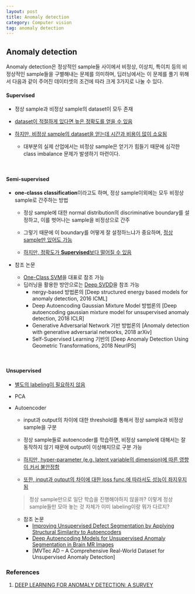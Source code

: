 ```yaml
---
layout: post
title: Anomaly detection
category: Computer vision
tag: anomaly detection
---
```


## Anomaly detection

Anomaly detection은 정상적인 sample들 사이에서 비정상, 이상치, 특이치 등의 비정상적인 sample들을 구별해내는 문제를 의미하며, 딥러닝에서는 이 문제를 풀기 위해서 다음과 같이 주어진 데이터셋의 조건에 따라 크게 3가지로 나눌 수 있다. 


#### Supervised 
* 정상 sample과 비정상 sample의 dataset이 모두 존재
* <U>dataset이 적절하게 있다면 높은 정확도를 얻을 수 있음</U>

* <U>하지만, 비정상 sample의 dataset을 얻는데 시간과 비용이 많이 소요됨</U>
    * 대부분의 실제 산업에서는 비정상 sample은 얻기가 힘들기 때문에 심각한 class imbalance 문제가 발생하기 마련이다. 

<br/>

#### Semi-supervised
* **one-classs classification**이라고도 하며, 정상 sample이외에는 모두 비정상 sample로 간주하는 방법
    * 정상 sample에 대한 normal distribution의 discriminative boundary를 설정하고, 이를 벗어나는 sample을 비정상으로 간주
    * 그렇기 때문에 이 boundary를 어떻게 잘 설정하느냐가 중요하며, <U>정상 sample만 있어도 가능</U>
    
    * <U>하지만, 정확도가 **Supervised**보다 떨어질 수 있음</U>
    
* 참조 논문
    * [One-Class SVM](https://www.jmlr.org/papers/volume2/manevitz01a/manevitz01a.pdf)을 대표로 참조 가능
    * 딥러닝을 활용한 방안으로는 [Deep SVDD](http://data.bit.uni-bonn.de/publications/ICML2018.pdf)을 참조 가능
        * nergy-based 방법론의 [Deep structured energy based models for anomaly detection, 2016 ICML]
        * Deep Autoencoding Gaussian Mixture Model 방법론의 [Deep autoencoding gaussian mixture model for unsupervised anomaly detection, 2018 ICLR]
        * Generative Adversarial Network 기반 방법론의 [Anomaly detection with generative adversarial networks, 2018 arXiv]
        * Self-Supervised Learning 기반의 [Deep Anomaly Detection Using Geometric Transformations, 2018 NeurIPS]

<br/>
    
#### Unsupervised
* <U>별도의 labeling이 필요하지 않음</U>

* PCA

* Autoencoder
    * input과 output의 차이에 대한 threshold를 통해서 정상 sample과 비정상 sample을 구분
    * 정상 sample들로 autoencoder를 학습하면, 비정상 sample에 대해서는 잘 동작하지 않기 때문에 output이 이상해지므로 구분 가능

    * <U>하지만, hyper-parameter (e.g. latent variable의 dimension)에 따른 영향이 커서 불안정함</U>
    * <U>또한, input과 output의 차이에 대한 loss func.에 따라서도 성능이 좌지우지됨</U>
    
    > 정상 sample만으로 일단 학습을 진행해야하지 않을까? 이렇게 정상 sample들만 모아 놓는 것 자체가 이미 labeling이랑 뭐가 다르지?



    * 참조 논문
        * [Improving Unsupervised Defect Segmentation by Applying Structural Similarity to Autoencoders](https://arxiv.org/pdf/1807.02011.pdf)
        * [Deep Autoencoding Models for Unsupervised Anomaly Segmentation in Brain MR Images](https://arxiv.org/pdf/1804.04488.pdf)
        * [MVTec AD – A Comprehensive Real-World Dataset for Unsupervised Anomaly Detection]
### References
1. [DEEP LEARNING FOR ANOMALY DETECTION: A SURVEY](https://arxiv.org/pdf/1901.03407.pdf)